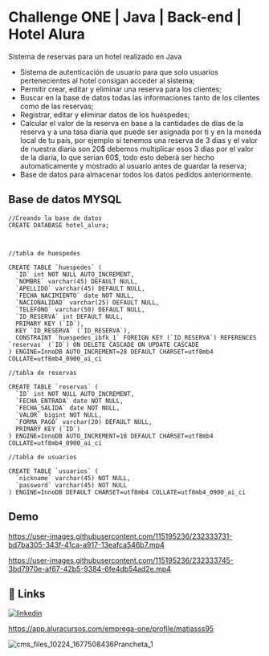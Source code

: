 # Challenge ONE | Java | Back-end | Hotel Alura

Sistema de reservas para un hotel realizado en Java



- Sistema de autenticación de usuario para que solo usuarios pertenecientes al hotel consigan acceder al sistema;
- Permitir crear, editar y eliminar una reserva para los clientes;
- Buscar en la base de datos todas las informaciones tanto de los clientes como de las reservas;
- Registrar, editar y eliminar datos de los huéspedes;
- Calcular el valor de la reserva en base a la cantidades de días de la reserva y a una tasa diaria que puede ser asignada por ti y en la moneda local de tu país, por ejemplo si tenemos una reserva de 3 dias y el valor de nuestra diaria son 20$ debemos multiplicar esos 3 dias por el valor de la diaria, lo que serian 60$, todo esto deberá ser hecho automaticamente y mostrado al usuario antes de guardar la reserva;
- Base de datos para almacenar todos los datos pedidos anteriormente.

## Base de datos MYSQL
```
//Creando la base de datos
CREATE DATABASE hotel_alura;



//tabla de huespedes

CREATE TABLE `huespedes` (
  `ID` int NOT NULL AUTO_INCREMENT,
  `NOMBRE` varchar(45) DEFAULT NULL,
  `APELLIDO` varchar(45) DEFAULT NULL,
  `FECHA_NACIMIENTO` date NOT NULL,
  `NACIONALIDAD` varchar(25) DEFAULT NULL,
  `TELEFONO` varchar(50) DEFAULT NULL,
  `ID_RESERVA` int DEFAULT NULL,
  PRIMARY KEY (`ID`),
  KEY `ID_RESERVA` (`ID_RESERVA`),
  CONSTRAINT `huespedes_ibfk_1` FOREIGN KEY (`ID_RESERVA`) REFERENCES `reservas` (`ID`) ON DELETE CASCADE ON UPDATE CASCADE
) ENGINE=InnoDB AUTO_INCREMENT=28 DEFAULT CHARSET=utf8mb4 COLLATE=utf8mb4_0900_ai_ci

//tabla de reservas

CREATE TABLE `reservas` (
  `ID` int NOT NULL AUTO_INCREMENT,
  `FECHA_ENTRADA` date NOT NULL,
  `FECHA_SALIDA` date NOT NULL,
  `VALOR` bigint NOT NULL,
  `FORMA_PAGO` varchar(20) DEFAULT NULL,
  PRIMARY KEY (`ID`)
) ENGINE=InnoDB AUTO_INCREMENT=18 DEFAULT CHARSET=utf8mb4 COLLATE=utf8mb4_0900_ai_ci

//tabla de usuarios

CREATE TABLE `usuarios` (
  `nickname` varchar(45) NOT NULL,
  `password` varchar(45) NOT NULL
) ENGINE=InnoDB DEFAULT CHARSET=utf8mb4 COLLATE=utf8mb4_0900_ai_ci

```







## Demo

https://user-images.githubusercontent.com/115195236/232333731-bd7ba305-343f-41ca-a917-13eafca546b7.mp4



https://user-images.githubusercontent.com/115195236/232333745-3bd7970e-af67-42b5-9384-6fe4db54ad2e.mp4


## 🔗 Links
[![linkedin](https://img.shields.io/badge/linkedin-0A66C2?style=for-the-badge&logo=linkedin&logoColor=white)](https://www.linkedin.com/in/matiasjb95/)

https://app.aluracursos.com/emprega-one/profile/matiasss95

![cms_files_10224_1677508436Prancheta_1](https://github.com/MatiasJB95/challenge-one-alura-hotel-latam/assets/115195236/9b0d63e3-8c0b-4010-984e-d63d16b5b8bf)



